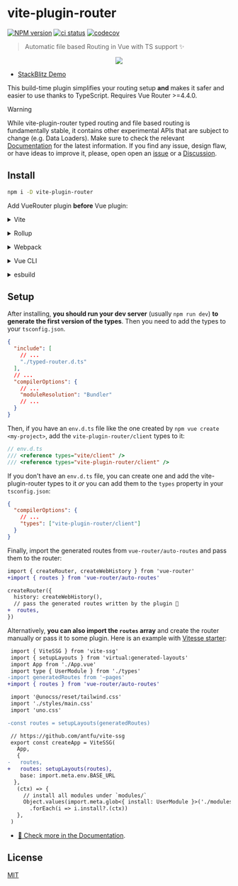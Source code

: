 # vite-plugin-router

[![NPM version](https://img.shields.io/npm/v/vite-plugin-router?color=black&label=)](https://www.npmjs.com/package/vite-plugin-router) [![ci status](https://github.com/posva/vite-plugin-router/actions/workflows/ci.yml/badge.svg)](https://github.com/posva/vite-plugin-router/actions/workflows/ci.yml) [![codecov](https://codecov.io/gh/posva/vite-plugin-router/graph/badge.svg?token=28IvHS7TAx)](https://codecov.io/gh/posva/vite-plugin-router)

> Automatic file based Routing in Vue with TS support ✨

<!-- https://user-images.githubusercontent.com/664177/176622756-3d10acc6-caac-40ff-a41f-9bdccadf7f1d.mp4 -->

<p align="center">
  <img src="https://user-images.githubusercontent.com/664177/176623167-0153f9fb-79cd-49a7-8575-429ce323dd11.gif" >
</p>

- [StackBlitz Demo](https://stackblitz.com/github/posva/uvr-demo)

This build-time plugin simplifies your routing setup **and** makes it safer and easier to use thanks to TypeScript. Requires Vue Router >=4.4.0.

> [!WARNING]
> While vite-plugin-router typed routing and file based routing is fundamentally stable, it contains other experimental APIs that are subject to change (e.g. Data Loaders). Make sure to check the relevant [Documentation](https://uvr.esm.is) for the latest information.
> If you find any issue, design flaw, or have ideas to improve it, please, open open an [issue](https://github.com/posva/vite-plugin-router/issues/new/choose) or a [Discussion](https://github.com/posva/vite-plugin-router/discussions).

## Install

```bash
npm i -D vite-plugin-router
```

Add VueRouter plugin **before** Vue plugin:

<details>
<summary>Vite</summary><br>

```ts
// vite.config.ts
import VueRouter from "vite-plugin-router/vite";

export default defineConfig({
  plugins: [
    VueRouter({
      /* options */
    }),
    // ⚠️ Vue must be placed after VueRouter()
    Vue(),
  ],
});
```

Example: [`playground/`](./playground/)

<br></details>

<details>
<summary>Rollup</summary><br>

```ts
// rollup.config.js
import VueRouter from "vite-plugin-router/rollup";

export default {
  plugins: [
    VueRouter({
      /* options */
    }),
    // ⚠️ Vue must be placed after VueRouter()
    Vue(),
  ],
};
```

<br></details>

<details>
<summary>Webpack</summary><br>

```ts
// webpack.config.js
module.exports = {
  /* ... */
  plugins: [
    require("vite-plugin-router/webpack")({
      /* options */
    }),
  ],
};
```

<br></details>

<details>
<summary>Vue CLI</summary><br>

```ts
// vue.config.js
module.exports = {
  configureWebpack: {
    plugins: [
      require("vite-plugin-router/webpack")({
        /* options */
      }),
    ],
  },
};
```

<br></details>

<details>
<summary>esbuild</summary><br>

```ts
// esbuild.config.js
import { build } from "esbuild";
import VueRouter from "vite-plugin-router/esbuild";

build({
  plugins: [VueRouter()],
});
```

<br></details>

## Setup

After installing, **you should run your dev server** (usually `npm run dev`) **to generate the first version of the types**. Then you need to add the types to your `tsconfig.json`.

```json
{
  "include": [
    // ...
    "./typed-router.d.ts"
  ],
  // ...
  "compilerOptions": {
    // ...
    "moduleResolution": "Bundler"
    // ...
  }
}
```

Then, if you have an `env.d.ts` file like the one created by `npm vue create <my-project>`, add the `vite-plugin-router/client` types to it:

```ts
// env.d.ts
/// <reference types="vite/client" />
/// <reference types="vite-plugin-router/client" />
```

If you don't have an `env.d.ts` file, you can create one and add the vite-plugin-router types to it _or_ you can add them to the `types` property in your `tsconfig.json`:

```json
{
  "compilerOptions": {
    // ...
    "types": ["vite-plugin-router/client"]
  }
}
```

Finally, import the generated routes from `vue-router/auto-routes` and pass them to the router:

```diff
import { createRouter, createWebHistory } from 'vue-router'
+import { routes } from 'vue-router/auto-routes'

createRouter({
  history: createWebHistory(),
  // pass the generated routes written by the plugin 🤖
+  routes,
})
```

Alternatively, **you can also import the `routes` array** and create the router manually or pass it to some plugin. Here is an example with [Vitesse starter](https://github.com/antfu-collective/vitesse/blob/main/src/main.ts):

```diff
 import { ViteSSG } from 'vite-ssg'
 import { setupLayouts } from 'virtual:generated-layouts'
 import App from './App.vue'
 import type { UserModule } from './types'
-import generatedRoutes from '~pages'
+import { routes } from 'vue-router/auto-routes'

 import '@unocss/reset/tailwind.css'
 import './styles/main.css'
 import 'uno.css'

-const routes = setupLayouts(generatedRoutes)

 // https://github.com/antfu/vite-ssg
 export const createApp = ViteSSG(
   App,
   {
-   routes,
+   routes: setupLayouts(routes),
    base: import.meta.env.BASE_URL
  },
   (ctx) => {
     // install all modules under `modules/`
     Object.values(import.meta.glob<{ install: UserModule }>('./modules/*.ts', { eager: true }))
       .forEach(i => i.install?.(ctx))
   },
 )
```

- [📖 Check more in the Documentation](https://uvr.esm.is).

## License

[MIT](http://opensource.org/licenses/MIT)
